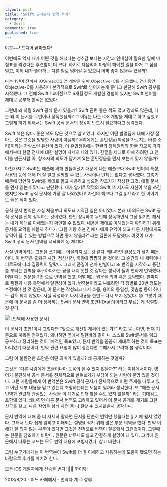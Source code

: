 ```yaml
---
layout: post
title: "Swift 공식문서 번역 후기"
category: 
  - Swift
comments: true
published: true
---
```


야호~~! 드디어 끝마쳤다!

이번에도 역시 내가 어떤 것을 해냈다는 성취감 보다는 시간과 인내심이 필요한 일에 마침표를 찍었다는 후련함이 더 크다. 하기로 마음먹어 마땅히 해야할 일을 마쳐 그 짐을 덜고, 이제 내가 좋아하는 다른 일로 넘어갈 수 있으니 어찌 좋지 않을수 있을까? 

나는 1년여 전까지 iOS/macOS 앱 개발을 위해 Objective-C를 사용했다. 7년 동안 Objective-C를 사용하다 본격적으로 Swift로 넘어가는게 좋다고 판단해 Swift 공부를 시작했다. 그 전에 Swift 1.x버전으로 6개월 정도 개발한 경험이 있지만 Swift 언어를 제대로 공부해 본적은 없었다. 

그런데 왜 하필 Swift 공식 문서 였을까? Swift 관련 좋은 책도 많고 강좌도 많은데, 나는 왜 이 문서를 두번이나 정독했을까? 그 이유는 나는 iOS 개발을 제대로 하고 싶었고 그렇게 하기 위해서는 Swift 공식 문서의 정독이 반드시 필요하다고 생각했다. 

Swift 책은 많다. 좋은 책도 많은 것으로 알고 있다. 하지만 어떤 발명품에 대해 가장 잘아는 것은 그것을 발명한 사람이 아닐까? 우리에게는 훈민정음(백성을 가르치는 바른 소리)이라는 자랑스런 유산이 있다. 이 훈민정음에는 한글의 창제원리와 한글 자모음 각각에서부터 한글 전체에 대한 설명이 자세히 나와 있다. 한글을 제대로 이해 하려면 그 언어를 만든사람 즉, 창조자의 의도가 담겨져 있는 훈민정음을 먼저 보는게 맞지 않을까? 

마찬가지로 Swift는 애플에 의해 만들어졌기 때문에 나는 애플보다 Swift 언어의 특성, 사용법 등에 대해 더 잘 알고 설명할 수 있는 사람이나 단체는 없다고 생각했다. 그렇기 때문에 당연히 Swift를 제대로 알고 사용하고 싶으면 창조자가 작성한 그것, 애플 문서를 먼저 읽는게 맞다고 판단했다. 내가 알기로 몇몇의 Swift 책 저자도 자신이 책을 쓰긴 했지만 Swift 공식 문서에 가장 잘 나와있다고 자신의 책보다 그걸 읽으라고 한 이야기도 들은 적이 있다. 

공식 문서 번역은 사실 처음부터 의도돼 시작된 일은 아니었다. 본래 내 의도는 Swift 공식 문서를 전체 정독하는 것이었다. 한번 정독하고 두번째 정독하면서 그냥 읽기만 해서는 내가 제대로 이해했는지 확인할 수 없었다. 내용을 제대로 이해했는지 확인하기 위해 문서를 요약을 해볼까 하다가 ‘그럼 기왕 하는 김에 나에게 유익이 되고 다른 사람에게도 유익이 될 수 있는 방법으로 하면 좋지 않을까?’ 라는 결론에 도달했다. 이것이 내가 Swift 공식 문서 번역을 시작하게 된 계기다. 

사실 번역이라는 표현을 쓰기에는 어울리지 않는것 같다. 왜냐하면 완성도가 낮기 때문이다. 이 번역은 출퇴근 시간, 점심시간, 휴일에 짬짬히 한 것이라 그 순간의 내 체력이나 피로도에 따라 집중력이 달랐다. 그래서 품질이 천차 만별이고 또 번역을 시작하고 중간쯤 부터는 완벽을 추구하다가는 끝을 내지 못할 것 같다는 생각이 들어 편하게 번역했다. 어떨 때는 원문을 기반으로 번역을 했고, 어떨 때는 원문을 의역 혹은 요약했다. 한마디로 품질과 내용 측면에서 일관성이 없다. 번역본이라고 부르려면 각 장별로 20번 정도는 수정해야 할 것 같은데, 이 문서는 작성되고 나서 흐름, 용어의 통일성, 맞춤법 등이 하나도 검토 되지 않았다. 사실 작성하고 나서 내용을 한번도 다시 보지 않았다. 😅 그렇기 때문에 이 문서를 좀 더 정확히는 Swift 문서 번역 초안1(Draft1)이라고 부르는게 적절할 것 같다.

![](https://lh3.googleusercontent.com/k7QZf1zNeygLRP5tdI0ATQrRtSbgBi37eWA-aHzXR3UTqaxysvReZnjxNTCLixTgZOgTt82KJPIR6tpt6HAKI8FrI2OrESer7_VmAawxNiLId1qvElm4W6IFxzxfD61-hmxqN_gd_rsFNG9pfezFTleQ5CUU0S4RUxsv8Ih8o6HFgXBJ9bFlqbpOFsPEQZ-NfcSd9vaSvSDkRvIp8bBYVhimoQ0xQW2UuC6QFWUG4phRxLcG7XstTVHhb8s1tym5OVee68Aq5hPRCkr1e0c2b5iskom3dfXS0n4yy1mNZKsGvppMhHYN1Y18YyTme2nuwhlV_ROTVHLk8-OtngPUiY15Bf9afqUgcHKcEUkfHItGaEIU_Zd3PQLhI6r1mKWcXcDap-CzC-GcpnqYptzjld0pzCYD7cUXiWlsKAmE3TGcd6rtZQiCxEUtc7_8Tfivley5rbe_3uJXRTEd1aiEAk2-hlM2RFMR5dpycRK4IaEOyvcQ_IPhTSNwYBttR3ZKd76xKDrtPd5f3jURoJ1vL6y_Z_8LY14QXOpHPkVKNo1sEEqPsEbzjvcVQujSrGn2aVPxIqad2XT-CJuxGRWBE9MLKyCkjR4keUjO3WK0=w1190-h1586-no)
[번역에 사용한 문서]

이 문서가 초안1이니 그렇다면 “앞으로 개선할 계획이 있는가?” 라고 묻는다면, 현재 기준으로 계획은 전혀없다. 왜냐하면 앞에서 말한바와 같이 나 스스로 Swift문서를 읽고 공부하고 정리하는 것이 1차적인 목표였고, 문서 번역을 꼼꼼히 제대로 하는 것이 목표는 아니었기 때문이다. 만약 관련 요청이 많이 생긴다면 그때가서 고려해 볼 생각이다. 

그럼 이 불완전한 초안은 어떤 의미가 있을까? 왜 공개하는 것일까? 

그것은 “다른 사람에게 조금이나마 도움이 될 수 있지 않을까?” 라는 이유에서이다. 영어가 불편해서 공식 문서를 전체적으로 살펴보기가 부담이 되는 사람이 분명 있을 것이다. 그런 사람들에게 이 번역본은 Swift 공식 문서가 전체적으로 어떤 주제를 다루고 있고 어떤 세부 내용을 담고 있는지 조망하는데는 도움이 될꺼라 생각한다. 또 “애플 문서 번역과 관련해 관심있는 사람을 이 계기로 인해 찾을 수도 있지 않을까" 라는 기대감도 포함돼 있다. 왜냐하면 다른 문서 번역도 고려하고 있어서 이 문서 공개를 계기로 그런 친구를 찾고, 다음 작업을 함께 하면 좀 더 잘할 수 있지않을까 생각한다.

문서 번역에 대해 좀 더 자세히 말하면 문서를 단순히 번역만 했을때는 읽기에 쉽지 않았다. 그래서 보다 쉽게 읽히고 이해되는 설명을 적기 위해 많은 부분 의역을 했다. 만약 이해가 잘 되지 않는 부분이 있다면 그것은 전적으로 번역이 잘못돼서 그런것이다. 그럴때는 원문을 참조하기 바란다. 원문은 너무나도 쉽고 간결하게 설명이 돼 있다. 그밖에 원문에서 다루는 코드는 모두 번역 내용에 포함시켰다. 참고 바란다. 

그럼 누군가에게는 이 번역본이 Swift를 더 잘 이해하고 사용하는데 도움이 됐으면 하는 바람으로 후기를 마치려 한다. 

모든 iOS 개발자에게 건승을 빈다! 🤜🤛 화이팅! 

2018/8/20 - 어느 카페에서 - 번역자 계 주 성😄